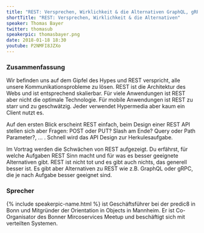 ```yaml
---
title: "REST: Versprechen, Wirklichkeit & die Alternativen GraphQL, gRPC, ..."
shortTitle: "REST: Versprechen, Wirklichkeit & die Alternativen"
speaker: Thomas Bayer
twitter: thomasub
speakerpic: thomasbayer.png
date: 2018-01-18 18:30
youtube: P2NMFI8JZXo
---
```


### Zusammenfassung

Wir befinden uns auf dem Gipfel des Hypes und REST verspricht, alle unsere Kommunikationsprobleme zu lösen. REST ist die Architektur des Webs und ist entsprechend skalierbar. Für viele Anwendungen ist REST aber nicht die optimale Technologie. Für mobile Anwendungen ist REST zu starr und zu geschwätzig. Jeder verwendet Hypermedia aber kaum ein Client nutzt es.

Auf den ersten Blick erscheint REST einfach, beim Design einer REST API stellen sich aber Fragen: POST oder PUT? Slash am Ende? Query oder Path Parameter?, ... . Schnell wird das API Design zur Herkulesaufgabe.

Im Vortrag werden die Schwächen von REST aufgezeigt. Du erfährst,
für welche Aufgaben REST Sinn macht und für was es besser geeignete Alternativen gibt. REST ist nicht tot und es gibt auch nichts, das generell besser ist. Es gibt aber Alternativen zu REST wie z.B. GraphQL oder gRPC, die je nach Aufgabe besser geeignet sind.

### Sprecher

{% include speakerpic-name.html %} ist Geschäftsführer bei der predic8 in Bonn und Mitgründer der Orientation in Objects in Mannheim. Er ist Co-Organisator des Bonner Mircoservices Meetup und beschäftigt sich mit verteilten Systemen.

